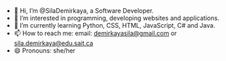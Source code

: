 - 👋 Hi, I’m @SilaDemirkaya, a Software Developer.
- 👀 I’m interested in programming, developing websites and applications.
- 🌱 I’m currently learning Python, CSS, HTML, JavaScript, C# and Java.
- 📫 How to reach me:  email: demirkayasila@gmail.com or sila.demirkaya@edu.sait.ca
- 😄 Pronouns: she/her


<!---
SilaDemirkaya/SilaDemirkaya is a ✨ special ✨ repository because its `README.md` (this file) appears on your GitHub profile.
You can click the Preview link to take a look at your changes.
--->
